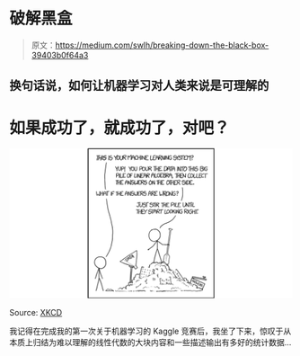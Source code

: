 # 破解黑盒

> 原文：<https://medium.com/swlh/breaking-down-the-black-box-39403b0f64a3>

## 换句话说，如何让机器学习对人类来说是可理解的

# 如果成功了，就成功了，对吧？

![](img/83b8b97852bd037baf84393a5990d88f.png)

Source: [XKCD](https://xkcd.com/1838/)

我记得在完成我的第一次关于机器学习的 Kaggle 竞赛后，我坐了下来，惊叹于从本质上归结为难以理解的线性代数的大块内容和一些描述输出有多好的统计数据…